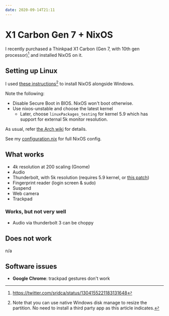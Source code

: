 ```yaml
---
date: 2020-09-14T21:11
---
```


# X1 Carbon Gen 7 + NixOS

I recently purchased a Thinkpad X1 Carbon (Gen 7, with 10th gen processor)[^tw1] and installed NixOS on it. 

[^tw1]: <https://twitter.com/sridca/status/1304155221183131648>

## Setting up Linux

I used [these instructions](https://github.com/andywhite37/nixos/blob/master/DUAL_BOOT_WINDOWS_GUIDE.md)[^nat] to install NixOS alongside Windows.

[^nat]: Note that you can use native Windows disk manage to resize the partition. No need to install a third party app as this article indicates.

Note the following:

- Disable Secure Boot in BIOS. NixOS won't boot otherwise.
- Use nixos-unstable and choose the latest kernel
  - Later, choose `linuxPackages_testing` for kernel 5.9 which has support for external 5k monitor resolution.

As usual, refer [the Arch wiki](https://wiki.archlinux.org/index.php/Lenovo_ThinkPad_X1_Carbon_(Gen_7)) for details.

See my [configuration.nix](https://github.com/srid/nix-config/blob/master/nixos-configuration/x1c7.nix) for full NixOS config.

## What works

- 4k resolution at 200 scaling (Gnome)
- Audio
- Thunderbolt, with 5k resolution (requires 5.9 kernel, or [this patch][edd])
- Fingerprint reader (login screen & sudo)
- Suspend
- Web camera
- Trackpad

[edd]: https://gitlab.freedesktop.org/drm/intel/-/issues/27

### Works, but not very well

- Audio via thunderbolt 3 can be choppy

## Does not work

n/a

## Software issues

- **Google Chrome**: trackpad gestures don't work
